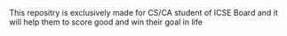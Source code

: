 This repositry is exclusively made for CS/CA student of ICSE Board and it will help them to score good and win their goal in life
